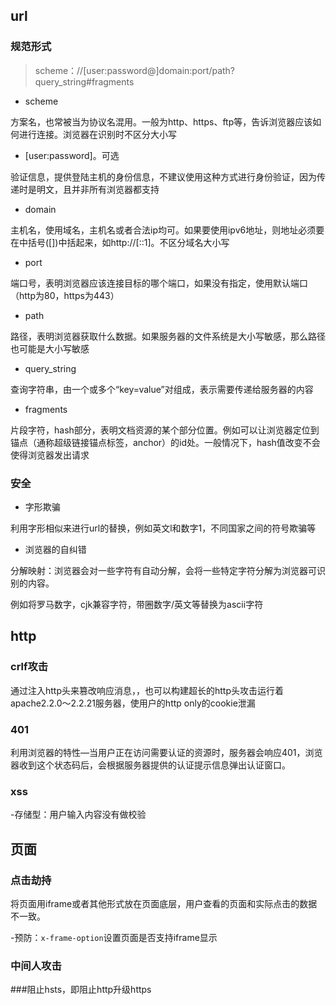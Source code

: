 ## url
### 规范形式
> scheme：//[user:password@]domain:port/path?query_string#fragments

- scheme

方案名，也常被当为协议名混用。一般为http、https、ftp等，告诉浏览器应该如何进行连接。浏览器在识别时不区分大小写

- [user:password]。可选

验证信息，提供登陆主机的身份信息，不建议使用这种方式进行身份验证，因为传递时是明文，且并非所有浏览器都支持

- domain

主机名，使用域名，主机名或者合法ip均可。如果要使用ipv6地址，则地址必须要在中括号([])中括起来，如http://[::1]。不区分域名大小写

- port

端口号，表明浏览器应该连接目标的哪个端口，如果没有指定，使用默认端口（http为80，https为443）

- path

路径，表明浏览器获取什么数据。如果服务器的文件系统是大小写敏感，那么路径也可能是大小写敏感

- query_string

查询字符串，由一个或多个“key=value”对组成，表示需要传递给服务器的内容

- fragments

片段字符，hash部分，表明文档资源的某个部分位置。例如可以让浏览器定位到锚点（通称超级链接锚点标签<a>，anchor）的id处。一般情况下，hash值改变不会使得浏览器发出请求

### 安全

- 字形欺骗

利用字形相似来进行url的替换，例如英文l和数字1，不同国家之间的符号欺骗等

- 浏览器的自纠错

分解映射：浏览器会对一些字符有自动分解，会将一些特定字符分解为浏览器可识别的内容。

例如将罗马数字，cjk兼容字符，带圈数字/英文等替换为ascii字符

## http

### crlf攻击

通过注入http头来篡改响应消息，，也可以构建超长的http头攻击运行着apache2.2.0～2.2.21服务器，使用户的http only的cookie泄漏

### 401

利用浏览器的特性—当用户正在访问需要认证的资源时，服务器会响应401，浏览器收到这个状态码后，会根据服务器提供的认证提示信息弹出认证窗口。

### xss

-存储型：用户输入内容没有做校验


## 页面

### 点击劫持

将页面用iframe或者其他形式放在页面底层，用户查看的页面和实际点击的数据不一致。

-预防：`x-frame-option`设置页面是否支持iframe显示

### 中间人攻击

###阻止hsts，即阻止http升级https
